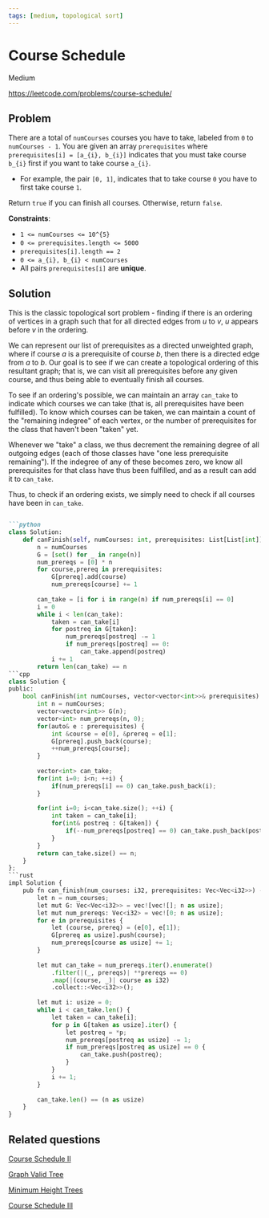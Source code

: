 ```yaml
---
tags: [medium, topological sort]
---
```


# Course Schedule

<Medium>Medium</Medium>

https://leetcode.com/problems/course-schedule/

## Problem

There are a total of `numCourses` courses you have to take, labeled from `0` to `numCourses - 1`. You are given an array `prerequisites` where `prerequisites[i] = [a_{i}, b_{i}]` indicates that you must take course `b_{i}` first if you want to take course `a_{i}`.

- For example, the pair `[0, 1]`, indicates that to take course `0` you have to first take course `1`.

Return `true` if you can finish all courses. Otherwise, return `false`.

**Constraints**:
- `1 <= numCourses <= 10^{5}`
- `0 <= prerequisites.length <= 5000`
- `prerequisites[i].length == 2`
- `0 <= a_{i}, b_{i} < numCourses`
- All pairs `prerequisites[i]` are **unique**.

## Solution

This is the classic topological sort problem - finding if there is an ordering of vertices in a graph such that for all directed edges from $u$ to $v$, $u$ appears before $v$ in the ordering.

We can represent our list of prerequisites as a directed unweighted graph, where if course $a$ is a prerequisite of course $b$, then there is a directed edge from $a$ to $b$. Our goal is to see if we can create a topological ordering of this resultant graph; that is, we can visit all prerequisites before any given course, and thus being able to eventually finish all courses.

To see if an ordering's possible, we can maintain an array `can_take` to indicate which courses we can take (that is, all prerequisites have been fulfilled). To know which courses can be taken, we can maintain a count of the "remaining indegree" of each vertex, or the number of prerequisites for the class that haven't been "taken" yet.

Whenever we "take" a class, we thus decrement the remaining degree of all outgoing edges (each of those classes have "one less prerequisite remaining"). If the indegree of any of these becomes zero, we know all prerequisites for that class have thus been fulfilled, and as a result can add it to `can_take`.

Thus, to check if an ordering exists, we simply need to check if all courses have been in `can_take`.

```md codetabs

```python
class Solution:
    def canFinish(self, numCourses: int, prerequisites: List[List[int]]) -> bool:
        n = numCourses
        G = [set() for _ in range(n)]
        num_prereqs = [0] * n
        for course,prereq in prerequisites:
            G[prereq].add(course)
            num_prereqs[course] += 1
            
        can_take = [i for i in range(n) if num_prereqs[i] == 0]
        i = 0
        while i < len(can_take):
            taken = can_take[i]
            for postreq in G[taken]:
                num_prereqs[postreq] -= 1
                if num_prereqs[postreq] == 0:
                    can_take.append(postreq)
            i += 1
        return len(can_take) == n
```cpp
class Solution {
public:
    bool canFinish(int numCourses, vector<vector<int>>& prerequisites) {
        int n = numCourses;
        vector<vector<int>> G(n);
        vector<int> num_prereqs(n, 0);
        for(auto& e : prerequisites) {
            int &course = e[0], &prereq = e[1];
            G[prereq].push_back(course);
            ++num_prereqs[course];
        }
        
        vector<int> can_take;
        for(int i=0; i<n; ++i) {
            if(num_prereqs[i] == 0) can_take.push_back(i);
        }
        
        for(int i=0; i<can_take.size(); ++i) {
            int taken = can_take[i];
            for(int& postreq : G[taken]) {
                if(--num_prereqs[postreq] == 0) can_take.push_back(postreq);
            }
        }
        return can_take.size() == n;
    }
};
```rust
impl Solution {
    pub fn can_finish(num_courses: i32, prerequisites: Vec<Vec<i32>>) -> bool {
        let n = num_courses;
        let mut G: Vec<Vec<i32>> = vec![vec![]; n as usize];
        let mut num_prereqs: Vec<i32> = vec![0; n as usize];
        for e in prerequisites {
            let (course, prereq) = (e[0], e[1]);
            G[prereq as usize].push(course);
            num_prereqs[course as usize] += 1;
        }
        
        let mut can_take = num_prereqs.iter().enumerate()
            .filter(|(_, prereqs)| **prereqs == 0)
            .map(|(course, _)| course as i32)
            .collect::<Vec<i32>>();
        
        let mut i: usize = 0;
        while i < can_take.len() {
            let taken = can_take[i];
            for p in G[taken as usize].iter() {
                let postreq = *p;
                num_prereqs[postreq as usize] -= 1;
                if num_prereqs[postreq as usize] == 0 {
                    can_take.push(postreq);
                }
            }
            i += 1;
        }
        
        can_take.len() == (n as usize)
    }
}
```

## Related questions

<Medium>

[Course Schedule II](./course-schedule-ii)

</Medium>

<Medium>

[Graph Valid Tree](./graph-valid-tree)

</Medium>

<Medium>

[Minimum Height Trees](./minimum-height-trees)

</Medium>

<Hard>

[Course Schedule III](./course-schedule-iii)

</Hard>